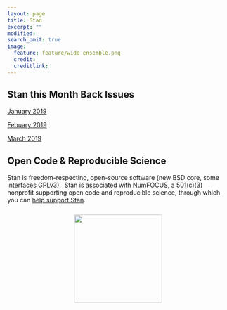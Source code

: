 ```yaml
---
layout: page
title: Stan
excerpt: ""
modified:
search_omit: true
image:
  feature: feature/wide_ensemble.png
  credit:
  creditlink:
---
```


## Stan this Month Back Issues

[January 2019](https://discourse.mc-stan.org/t/stan-this-month-issue-1-january-2019/7540)

[Febuary 2019](https://mailchi.mp/3544eb9ce55b/stan-this-month-45313)

[March 2019](https://mailchi.mp/864dc1df3de4/stan-this-month-issue-3-april-2019)

## Open Code &amp; Reproducible Science

Stan is freedom-respecting, open-source software <span
class="note">(new BSD core, some interfaces GPLv3)</span>.&nbsp; Stan
is associated with NumFOCUS, a 501(c)(3) nonprofit supporting open code
and reproducible science, through which you can [help support
Stan](/support/).

<center style="padding: 0.75em 0 0 0">
<a href="http://numfocus.org"><img width="200" src="images/numfocus.png" /></a>
</center>

